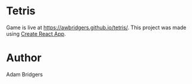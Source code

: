 # Tetris
Game is live at https://awbridgers.github.io/tetris/.
This project was made using [Create React App](https://github.com/facebook/create-react-app).
# Author
Adam Bridgers
